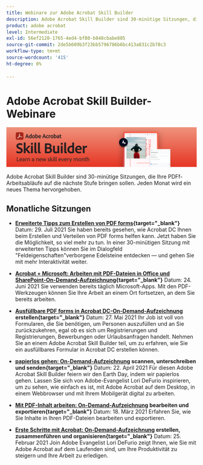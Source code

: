 ```yaml
---
title: Webinare zur Adobe Acrobat Skill Builder
description: Adobe Acrobat Skill Builder sind 30-minütige Sitzungen, die Ihre PDFf-Arbeitsabläufe auf die nächste Stufe bringen sollen
product: adobe acrobat
level: Intermediate
exl-id: 56ef2120-1765-4ed4-bf80-b048cbabe805
source-git-commit: 2de5b609b3f23bb5796786b6bc413a831c2b78c3
workflow-type: tm+mt
source-wordcount: '415'
ht-degree: 0%

---
```


# Adobe Acrobat Skill Builder-Webinare

![Acrobat Skill Builder-Bild](../assets/sbacrobatwebinars.png)

Adobe Acrobat Skill Builder sind 30-minütige Sitzungen, die Ihre PDFf-Arbeitsabläufe auf die nächste Stufe bringen sollen. Jeden Monat wird ein neues Thema hervorgehoben.

## Monatliche Sitzungen

* **[Erweiterte Tipps zum Erstellen von PDF forms](https://acrobat-skill-builder-advanced-forms.joinus.adobeevents.com/register/registration/form){target=&quot;_blank&quot;}**
Datum: 29. Juli 2021 Sie haben bereits gesehen, wie Acrobat DC Ihnen beim Erstellen und Verteilen von PDF forms helfen kann. Jetzt haben Sie die Möglichkeit, so viel mehr zu tun. In einer 30-minütigen Sitzung mit erweiterten Tipps können Sie im Dialogfeld &quot;Feldeigenschaften&quot;verborgene Edelsteine entdecken — und gehen Sie mit mehr Interaktivität weiter.

* **[Acrobat + Microsoft: Arbeiten mit PDF-Dateien in Office und SharePoint-On-Demand-Aufzeichnung](https://event.on24.com/wcc/r/3196868/BE965B6CCBF4D3F8CAA0BD9A9BE27D95){target=&quot;_blank&quot;}**
Datum: 24. Juni 2021 Sie verwenden bereits täglich Microsoft-Apps. Mit den PDF-Werkzeugen können Sie Ihre Arbeit an einem Ort fortsetzen, an dem Sie bereits arbeiten.

* **[Ausfüllbare PDF forms in Acrobat DC-On-Demand-Aufzeichnung](https://event.on24.com/eventRegistration/EventLobbyServlet?target=reg20.jsp&amp;referrer=&amp;eventid=3121725&amp;sessionid=1&amp;key=25B5B53B5D1C0C28817D573D38715E98&amp;regTag=&amp;V2=false&amp;sourcepage=register) erstellen{target=&quot;_blank&quot;}**
Datum: 27. Mai 2021 Ihr Job ist voll von Formularen, die Sie benötigen, um Personen auszufüllen und an Sie zurückzukehren, egal ob es sich um Registrierungen und Registrierungen, Bewerbungen oder Urlaubsanfragen handelt. Nehmen Sie an einem Adobe Acrobat Skill Builder teil, um zu erfahren, wie Sie ein ausfüllbares Formular in Acrobat DC erstellen können.

* **[papierlos gehen: On-Demand-Aufzeichnung](https://event.on24.com/wcc/r/3032072/58D1594AD332B56C87C6791CACC48EEC) scannen, unterschreiben und senden{target=&quot;_blank&quot;}**
Datum: 22. April 2021 Für diesen Adobe Acrobat Skill Builder feiern wir den Earth Day, indem wir papierlos gehen. Lassen Sie sich von Adobe-Evangelist Lori DeFurio inspirieren, um zu sehen, wie einfach es ist, mit Adobe Acrobat auf dem Desktop, in einem Webbrowser und mit Ihrem Mobilgerät digital zu arbeiten.

* **[Mit PDF-Inhalt arbeiten: On-Demand-Aufzeichnung](https://event.on24.com/wcc/r/3032046/B8E6566A2137FD0647CA1ECB7F9C0C7D) bearbeiten und exportieren{target=&quot;_blank&quot;}**
Datum: 18. März 2021 Erfahren Sie, wie Sie Inhalte in Ihren PDF-Dateien bearbeiten und exportieren.

* **[Erste Schritte mit Acrobat: On-Demand-Aufzeichnung](https://event.on24.com/wcc/r/2989840/9372A25C3E59A72DB07F7A42161BC26B) erstellen, zusammenführen und organisieren{target=&quot;_blank&quot;}**
Datum: 25. Februar 2021 Join Adobe Evangelist Lori DeFurio zeigt Ihnen, wie Sie mit Adobe Acrobat auf dem Laufenden sind, um Ihre Produktivität zu steigern und Ihre Arbeit zu erledigen.
